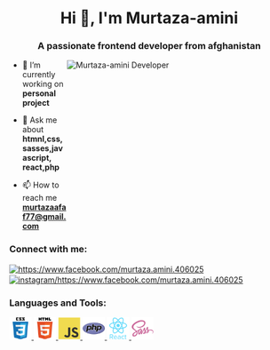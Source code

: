 <h1 align="center">Hi 👋, I'm Murtaza-amini</h1>
<h3 align="center">A passionate frontend developer from afghanistan</h3>
<img src="https://i.gifer.com/origin/ec/ec1d72344f7cf031510d01c5404592b5_w200.gif" width="400px" height="300px" align="right" alt="Murtaza-amini Developer">

- 🔭 I’m currently working on **personal project**

- 💬 Ask me about **htmnl,css,sasses,javascript, react,php**

- 📫 How to reach me **murtazaafaf77@gmail.com**

<h3 align="left">Connect with me:</h3>
<p align="left">
<a href="https://fb.com/https://www.facebook.com/murtaza.amini.406025" target="blank"><img align="center" src="https://raw.githubusercontent.com/rahuldkjain/github-profile-readme-generator/master/src/images/icons/Social/facebook.svg" alt="https://www.facebook.com/murtaza.amini.406025" height="30" width="40" /></a>
<a href="https://instagram.com/instagram/https://www.facebook.com/murtaza.amini.406025" target="blank"><img align="center" src="https://raw.githubusercontent.com/rahuldkjain/github-profile-readme-generator/master/src/images/icons/Social/instagram.svg" alt="instagram/https://www.facebook.com/murtaza.amini.406025" height="30" width="40" /></a>
</p>

<h3 align="left">Languages and Tools:</h3>
<p align="left"> <a href="https://www.w3schools.com/css/" target="_blank" rel="noreferrer"> <img src="https://raw.githubusercontent.com/devicons/devicon/master/icons/css3/css3-original-wordmark.svg" alt="css3" width="40" height="40"/> </a> <a href="https://www.w3.org/html/" target="_blank" rel="noreferrer"> <img src="https://raw.githubusercontent.com/devicons/devicon/master/icons/html5/html5-original-wordmark.svg" alt="html5" width="40" height="40"/> </a> <a href="https://developer.mozilla.org/en-US/docs/Web/JavaScript" target="_blank" rel="noreferrer"> <img src="https://raw.githubusercontent.com/devicons/devicon/master/icons/javascript/javascript-original.svg" alt="javascript" width="40" height="40"/> </a> <a href="https://www.php.net" target="_blank" rel="noreferrer"> <img src="https://raw.githubusercontent.com/devicons/devicon/master/icons/php/php-original.svg" alt="php" width="40" height="40"/> </a> <a href="https://reactjs.org/" target="_blank" rel="noreferrer"> <img src="https://raw.githubusercontent.com/devicons/devicon/master/icons/react/react-original-wordmark.svg" alt="react" width="40" height="40"/> </a> <a href="https://sass-lang.com" target="_blank" rel="noreferrer"> <img src="https://raw.githubusercontent.com/devicons/devicon/master/icons/sass/sass-original.svg" alt="sass" width="40" height="40"/> </a> </p>

